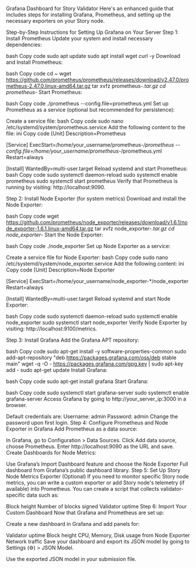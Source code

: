 Grafana Dashboard for Story Validator
Here's an enhanced guide that includes steps for installing Grafana, Prometheus, and setting up the necessary exporters on your Story node.

Step-by-Step Instructions for Setting Up Grafana on Your Server
Step 1: Install Prometheus
Update your system and install necessary dependencies:

bash
Copy code
sudo apt update
sudo apt install wget curl -y
Download and Install Prometheus:

bash
Copy code
cd ~
wget https://github.com/prometheus/prometheus/releases/download/v2.47.0/prometheus-2.47.0.linux-amd64.tar.gz
tar xvfz prometheus-*.tar.gz
cd prometheus-*
Start Prometheus:

bash
Copy code
./prometheus --config.file=prometheus.yml
Set up Prometheus as a service (optional but recommended for persistence):

Create a service file:
bash
Copy code
sudo nano /etc/systemd/system/prometheus.service
Add the following content to the file:
ini
Copy code
[Unit]
Description=Prometheus

[Service]
ExecStart=/home/your_username/prometheus-*/prometheus --config.file=/home/your_username/prometheus-*/prometheus.yml
Restart=always

[Install]
WantedBy=multi-user.target
Reload systemd and start Prometheus:
bash
Copy code
sudo systemctl daemon-reload
sudo systemctl enable prometheus
sudo systemctl start prometheus
Verify that Prometheus is running by visiting: http://localhost:9090.

Step 2: Install Node Exporter (for system metrics)
Download and install the Node Exporter:

bash
Copy code
wget https://github.com/prometheus/node_exporter/releases/download/v1.6.1/node_exporter-1.6.1.linux-amd64.tar.gz
tar xvfz node_exporter-*.tar.gz
cd node_exporter-*
Start the Node Exporter:

bash
Copy code
./node_exporter
Set up Node Exporter as a service:

Create a service file for Node Exporter:
bash
Copy code
sudo nano /etc/systemd/system/node_exporter.service
Add the following content:
ini
Copy code
[Unit]
Description=Node Exporter

[Service]
ExecStart=/home/your_username/node_exporter-*/node_exporter
Restart=always

[Install]
WantedBy=multi-user.target
Reload systemd and start Node Exporter:

bash
Copy code
sudo systemctl daemon-reload
sudo systemctl enable node_exporter
sudo systemctl start node_exporter
Verify Node Exporter by visiting: http://localhost:9100/metrics.

Step 3: Install Grafana
Add the Grafana APT repository:

bash
Copy code
sudo apt-get install -y software-properties-common
sudo add-apt-repository "deb https://packages.grafana.com/oss/deb stable main"
wget -q -O - https://packages.grafana.com/gpg.key | sudo apt-key add -
sudo apt-get update
Install Grafana:

bash
Copy code
sudo apt-get install grafana
Start Grafana:

bash
Copy code
sudo systemctl start grafana-server
sudo systemctl enable grafana-server
Access Grafana by going to http://your_server_ip:3000 in a browser.

Default credentials are:
Username: admin
Password: admin
Change the password upon first login.
Step 4: Configure Prometheus and Node Exporter in Grafana
Add Prometheus as a data source:

In Grafana, go to Configuration > Data Sources.
Click Add data source, choose Prometheus.
Enter http://localhost:9090 as the URL and save.
Create Dashboards for Node Metrics:

Use Grafana’s Import Dashboard feature and choose the Node Exporter Full dashboard from Grafana’s public dashboard library.
Step 5: Set Up Story Node Metrics Exporter (Optional)
If you need to monitor specific Story node metrics, you can write a custom exporter or add Story node's telemetry (if available) into Prometheus. You can create a script that collects validator-specific data such as:

Block height
Number of blocks signed
Validator uptime
Step 6: Import Your Custom Dashboard
Now that Grafana and Prometheus are set up:

Create a new dashboard in Grafana and add panels for:

Validator uptime
Block height
CPU, Memory, Disk usage from Node Exporter
Network traffic
Save your dashboard and export its JSON model by going to Settings (⚙️) > JSON Model.

Use the exported JSON model in your submission file.
